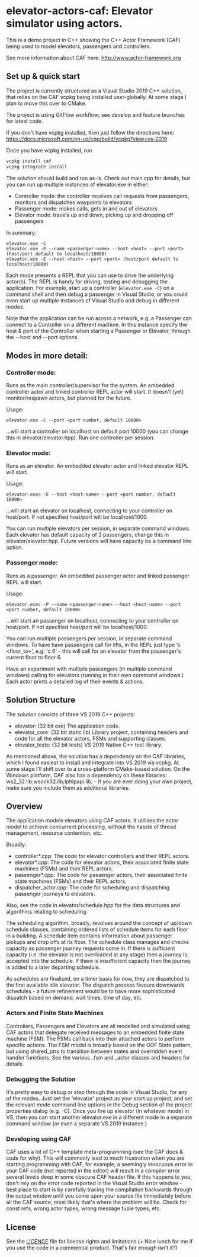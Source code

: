 # elevator-actors-caf: Elevator simulator using actors.

This is a demo project in C++ showing the C++ Actor Framework (CAF) being used to model elevators, passengers and controllers.

See more information about CAF here: http://www.actor-framework.org

## Set up & quick start
The project is currently structured as a Visual Studio 2019 C++ solution, that relies on the CAF vcpkg being installed user-globally. At some stage I plan to move this over to CMake.

The project is using GitFlow workflow; see develop and feature branches for latest code.

If you don't have vcpkg installed, then just follow the directions here: https://docs.microsoft.com/en-us/cpp/build/vcpkg?view=vs-2019

Once you have vcpkg installed, run 

```sh
vcpkg install caf
vcpkg integrate install
```

The solution should build and run as-is. Check out main.cpp for details, but you can run up multiple instances of elevator.exe in either:

* Controller mode: the controller receives call requests from passengers, monitors and dispatches waypoints to elevators
* Passenger mode: makes calls, gets in and out of elevators
* Elevator mode: travels up and down, picking up and dropping off passengers

In summary:
```
elevator.exe -C
elevator.exe -P --name <passenger-name> --host <host> --port <port> (host/port default to localhost/10000)
elevator.exe -E --host <host> --port <port> (host/port default to localhost/10000)
```
Each mode presents a REPL that you can use to drive the underlying actor(s). The REPL is handy for driving, testing and debugging the application. For example, start up a controller (`elevator.exe -C`) on a command shell and then debug a passenger in Visual Studio, or you could even start up multiple instances of Visual Studio and debug in different modes.

Note that the application can be run across a network, e.g. a Passenger can connect to a Controller on a different machine. In this instance specify the host & port of the Controller when starting a Passenger or Elevator, through the --host and --port options. 

Modes in more detail:
---------------------

### Controller mode: 

Runs as the main controller/supervisor for the system. An embedded controller actor and linked controller REPL actor will start.
It doesn't (yet) monitor/respawn actors, but planned for the future. 

Usage:
```
elevator.exe -C --port <port number, default 10000> 
```
...will start a controller on localhost on default port 10000 (you can change this in elevator/elevator.hpp). Run one controller per session.

### Elevator mode: 
Runs as an elevator. An embedded elevator actor and linked elevator REPL will start.

Usage:
```
elevator.exec -E --host <host-name> --port <port number, default 10000>
```
...will start an elevator on localhost, connecting to your controller on host/port. If not specified host/port will be localhost/1000.

You can run multiple elevators per session, in separate command windows. Each elevator has default capacity of 2 passengers, 
change this in elevator/elevator.hpp. Future versions will have capacity be a command line option.

### Passenger mode:
Runs as a passenger. An embedded passenger actor and linked passenger REPL will start.

Usage:
```
elevator.exec -P --name <passenger-name> --host <host-name> --port <port number, default 10000>
```
...will start an passenger on localhost, connecting to your controller on host/port. If not specified host/port will be localhost/1000.

You can run multiple passengers per session, in separate command windows. To have have passengers call for lifts, in the REPL just type 'c <floor_to>', 
e.g. 'c 6' - this will call for an elevator from the passenger's current floor to floor 6. 

Have an experiment with multiple passengers (in multiple command windows) calling for elevators (running in their own command windows.)
Each actor prints a detailed log of their events & actions.

Solution Structure
------------------
The solution consists of three VS 2019 C++ projects:

* elevator: (32 bit exe) The application code.
* elevator_core: (32 bit static lib) Library project, containing headers and code for all the elevator actors, FSMs and supporting classes.
* elevator_tests: (32 bit tests) VS 2019 Native C++ test library.

As mentioned above, the solution has a dependency on the CAF libraries, which I found easiest to install and integrate into VS 2019 via vcpkg. At some stage I'll shift over to a cross-platform CMake-based solution.
On the Windows platform, CAF also has a dependency on these libraries: ws2_32.lib;wsock32.lib;Iphlpapi.lib; - if you are ever doing your own project, make sure you include them as additional libraries.

## Overview

The application models elevators using CAF actors. It utilises the actor model to achieve concurrent processing, without the hassle of thread management, resource contention, etc.

Broadly:

* controller*.cpp: The code for elevator controllers and their REPL actors.
* elevator*.cpp: The code for elevator actors, their associated finite state machines (FSMs) and their REPL actors.
* passenger*.cpp: The code for passenger actors, their associated finite state machines (FSMs) and their REPL actors.
* dispatcher_actor.cpp: The code for scheduling and dispatching passenger journeys to elevators.

Also, see the code in elevator/schedule.hpp for the data structures and algorithms relating to scheduling.

The scheduling algorithm, broadly, revolves around the concept of up/down schedule classes, containing ordered lists of schedule items for each floor in a building. A schedule item contains information about passenger pickups and drop offs at its floor. The schedule class manages and checks capacity as passenger journey requests come in. If there is sufficient capacity (i.e. the elevator is not overloaded at any stage) then a journey is accepted into the schedule. If there is insufficient capacity then the journey is added to a later departing schedule.

As schedules are finalised, on a timer basis for now, they are dispatched to the first available idle elevator. The dispatch process favours downwards schedules - a future refinement would be to have more sophisticated dispatch based on demand, wait times, time of day, etc.

### Actors and Finite State Machines
Controllers, Passengers and Elevators are all modelled and simulated using CAF actors that delegate received messages to an embedded finite state machine (FSM). The FSMs call back into their attached actors to perform specific actions. The FSM model is broadly based on the GOF State pattern, but using shared_ptrs to transition between states and overridden event handler functions. See the various _fsm and _actor classes and headers for details.

### Debugging the Solution
It's pretty easy to debug or step through the code in Visual Studio, for any of the modes. Just set the 'elevator' project as your start up project, and set the relevant mode command line options in the Debug section of the project properties dialog (e.g. -C).
Once you fire up elevator (in whatever mode) in VS, then you can start another elevator.exe in a different mode in a separate command window (or even a separate VS 2019 instance.)

### Developing using CAF
CAF uses a lot of C++ template meta-programming (see the CAF docs & code for why). This will commonly lead to much frustration when you are starting programming with CAF, for example, a seemingly innocuous error in your CAF code (not reported in the editor) will result in a compiler error several levels deep in some obscure CAF header file. If this happens to you, don't rely on the error code reported in the Visual Studio error window - best place to start is by carefully tracing the compilation backwards through the output window until you come upon your source file immediately before all the CAF source; most likely that's where the problem will be.
Check for const refs, wrong actor types, wrong message tuple types, etc.

## License

See the [LICENCE](./LICENCE.md) file for license rights and limitations (+ Nice lunch for me if you use the code in a commercial product. That's fair enough isn't it?)
